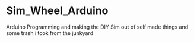 # Sim_Wheel_Arduino
 Arduino Programming and making the DIY Sim out of self made things and some trash i took from the junkyard
